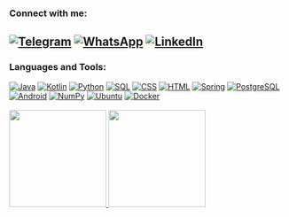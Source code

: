 ### Connect with me:
<a href="https://telegram.me/megamott"><img alt="Telegram" src="https://img.shields.io/badge/Telegram-2CA5E0?logo=telegram&logoColor=white" /></a>
<a href="https://wa.me/+79856972755"><img alt="WhatsApp" src="https://img.shields.io/badge/WhatsApp-25D366?logo=whatsapp&logoColor=white"/></a>
<a href="https://www.linkedin.com/in/matvey-konoplyov-358333202/"><img alt="LinkedIn" src="https://img.shields.io/badge/linkedin-%230077B5.svg?logo=linkedin&logoColor=white"/></a>
---
### Languages and Tools:
<a href="#"><img alt="Java" src="https://img.shields.io/badge/Java-%23007396.svg?logo=java&logoColor=white"></a>
<a href="#"><img alt="Kotlin" src="https://img.shields.io/badge/Kotlin-%230095D5.svg?logo=Kotlin&logoColor=white"></a>
<a href="#"><img alt="Python" src="https://img.shields.io/badge/Python%20-%2314354C.svg?logo=python&logoColor=white"></a>
<a href="#"><img alt="SQL" src="https://img.shields.io/badge/SQL%20-%23025E8C.svg?logo=amazon-dynamodb&logoColor=white"></a>
<a href="#"><img alt="CSS" src="https://img.shields.io/badge/CSS%20-%231572B6.svg?logo=css3&logoColor=white"></a>
<a href="#"><img alt="HTML" src="https://img.shields.io/badge/HTML%20-%23E34F26.svg?logo=html5&logoColor=white"></a>
<a href="#"><img alt="Spring" src="https://img.shields.io/badge/spring-%236DB33F.svg?logo=spring&logoColor=white"/></a>
<a href="#"><img alt="PostgreSQL" src ="https://img.shields.io/badge/PostgreSQL-%23316192.svg?logo=postgresql&logoColor=white"></a>
<a href="#"><img alt="Android" src="https://img.shields.io/badge/Android-3DDC84?logo=android&logoColor=white"></a>
<a href="#"><img alt="NumPy" src="https://img.shields.io/badge/Numpy%20-%23013243.svg?logo=numpy&logoColor=white"></a>
<a href="#"><img alt="Ubuntu" src="https://img.shields.io/badge/Ubuntu-E95420?logo=ubuntu&logoColor=white"/></a>
<a href="#"><img alt="Docker" src="https://img.shields.io/badge/docker-%230db7ed.svg?logo=docker&logoColor=white"/></a>
<br>
<br>
<a href="#">
<img src="https://github-readme-stats.vercel.app/api?username=megamott&show_icons=true&count_private=true&theme=dark" height="175">
<img src="https://github-readme-stats.vercel.app/api/top-langs/?username=megamott&layout=compact&theme=dark" height = "175">
